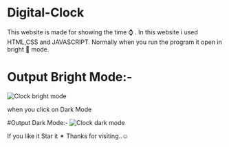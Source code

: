 # Digital-Clock

 This website is made for showing the time ⌚ .
 In this website i used HTML,CSS and JAVASCRIPT.
 Normally when you run the program it open in bright 🔆 mode.
 
# Output Bright Mode:-
![Clock bright mode](https://user-images.githubusercontent.com/94980644/185740668-2d17e55e-a818-4134-b1af-bece18b6ab61.png)

when you click on Dark Mode

#Output Dark Mode:-
![Clock dark mode](https://user-images.githubusercontent.com/94980644/185741144-45965c63-a677-4ab2-8cf3-92a2498df761.png)

If you like it Star it ✴ 
Thanks for visiting..☺ 
